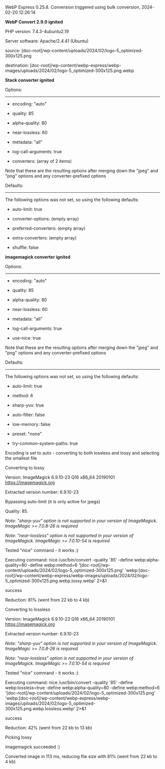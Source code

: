 WebP Express 0.25.8. Conversion triggered using bulk conversion, 2024-02-20 12:26:14

**WebP Convert 2.9.0 ignited** 
PHP version: 7.4.3-4ubuntu2.19
Server software: Apache/2.4.41 (Ubuntu)

source: [doc-root]/wp-content/uploads/2024/02/logo-5_optimized-300x125.png
destination: [doc-root]/wp-content/webp-express/webp-images/uploads/2024/02/logo-5_optimized-300x125.png.webp

**Stack converter ignited** 

Options:
------------
- encoding: "auto"
- quality: 85
- alpha-quality: 80
- near-lossless: 60
- metadata: "all"
- log-call-arguments: true
- converters: (array of 2 items)

Note that these are the resulting options after merging down the "jpeg" and "png" options and any converter-prefixed options

Defaults:
------------
The following options was not set, so using the following defaults:
- auto-limit: true
- converter-options: (empty array)
- preferred-converters: (empty array)
- extra-converters: (empty array)
- shuffle: false


**imagemagick converter ignited** 

Options:
------------
- encoding: "auto"
- quality: 85
- alpha-quality: 80
- near-lossless: 60
- metadata: "all"
- log-call-arguments: true
- use-nice: true

Note that these are the resulting options after merging down the "jpeg" and "png" options and any converter-prefixed options

Defaults:
------------
The following options was not set, so using the following defaults:
- auto-limit: true
- method: 6
- sharp-yuv: true
- auto-filter: false
- low-memory: false
- preset: "none"
- try-common-system-paths: true

Encoding is set to auto - converting to both lossless and lossy and selecting the smallest file

Converting to lossy
Version: ImageMagick 6.9.10-23 Q16 x86_64 20190101 https://imagemagick.org
Extracted version number: 6.9.10-23
Bypassing auto-limit (it is only active for jpegs)
Quality: 85. 
*Note: "sharp-yuv" option is not supported in your version of ImageMagick. ImageMagic >= 7.0.8-26 is required* 
*Note: "near-lossless" option is not supported in your version of ImageMagick. ImageMagic >= 7.0.10-54 is required* 
Tested "nice" command - it works :)
Executing command: nice /usr/bin/convert -quality '85' -define webp:alpha-quality=80 -define webp:method=6 '[doc-root]/wp-content/uploads/2024/02/logo-5_optimized-300x125.png' 'webp:[doc-root]/wp-content/webp-express/webp-images/uploads/2024/02/logo-5_optimized-300x125.png.webp.lossy.webp' 2>&1
success
Reduction: 81% (went from 22 kb to 4 kb)

Converting to lossless
Version: ImageMagick 6.9.10-23 Q16 x86_64 20190101 https://imagemagick.org
Extracted version number: 6.9.10-23
*Note: "sharp-yuv" option is not supported in your version of ImageMagick. ImageMagic >= 7.0.8-26 is required* 
*Note: "near-lossless" option is not supported in your version of ImageMagick. ImageMagic >= 7.0.10-54 is required* 
Tested "nice" command - it works :)
Executing command: nice /usr/bin/convert -quality '85' -define webp:lossless=true -define webp:alpha-quality=80 -define webp:method=6 '[doc-root]/wp-content/uploads/2024/02/logo-5_optimized-300x125.png' 'webp:[doc-root]/wp-content/webp-express/webp-images/uploads/2024/02/logo-5_optimized-300x125.png.webp.lossless.webp' 2>&1
success
Reduction: 42% (went from 22 kb to 13 kb)

Picking lossy
imagemagick succeeded :)

Converted image in 113 ms, reducing file size with 81% (went from 22 kb to 4 kb)
